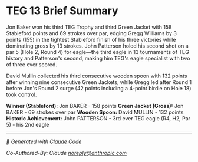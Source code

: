 # TEG 13 Brief Summary

Jon Baker won his third TEG Trophy and third Green Jacket with 158 Stableford points and 69 strokes over par, edging Gregg Williams by 3 points (155) in the tightest Stableford finish of his three victories while dominating gross by 13 strokes. John Patterson holed his second shot on a par 5 (Hole 2, Round 4) for eagle—the third eagle in 13 tournaments of TEG history and Patterson's second, making him TEG's eagle specialist with two of three ever scored.

David Mullin collected his third consecutive wooden spoon with 132 points after winning nine consecutive Green Jackets, while Gregg led after Round 1 before Jon's Round 2 surge (42 points including a 4-point birdie on Hole 18) took control.

**Winner (Stableford):** Jon BAKER - 158 points
**Green Jacket (Gross):** Jon BAKER - 69 strokes over par
**Wooden Spoon:** David MULLIN - 132 points
**Historic Achievement:** John PATTERSON - 3rd ever TEG eagle (R4, H2, Par 5) - his 2nd eagle

---

*🤖 Generated with [Claude Code](https://claude.com/claude-code)*

*Co-Authored-By: Claude <noreply@anthropic.com>*
